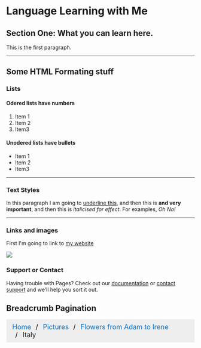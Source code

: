 <h1>Language Learning with Me</h1>
<h2>Section One: What you can learn here.</h2>
<p> This is the first paragraph. </p>

<hr>
<h2>Some HTML Formating stuff</h2>
<h3>Lists</h3>
<h4>Odered lists have numbers</h4>
<ol>
  <li>Item 1</li>
  <li>Item 2</li>
  <li>Item3</li>
</ol>

<h4>Unodered lists have bullets</h4>
<ul>
  <li>Item 1</li>
  <li>Item 2</li>
  <li>Item3</li>
</ul>

<hr>

<h3>Text Styles</h3>
<p>In this paragraph I am going to <u>underline this</u>, and then this is <strong> and very important</strong>, and then this is <em>italicised for effect</em>. For examples, <em>Oh No!</em> </p>

<hr>
<h3>Links and images</h3>
<p>First I'm going to link to <a href="http://llt.msu.edu/issues/june2011/emerging.pdf-4">my website</a> </p>

<img src="https://c1.staticflickr.com/4/3955/15611491475_f1acfee819_z.jpg" />

### Support or Contact

Having trouble with Pages? Check out our [documentation](https://help.github.com/categories/github-pages-basics/) or [contact support](https://github.com/contact) and we’ll help you sort it out.

<!DOCTYPE html>
<html>
<head>
<style>
ul.breadcrumb {
    padding: 10px 16px;
    list-style: none;
    background-color: #eee;
}
ul.breadcrumb li {
    display: inline;
    font-size: 18px;
}
ul.breadcrumb li+li:before {
    padding: 8px;
    color: black;
    content: "/\00a0";
}
ul.breadcrumb li a {
    color: #0275d8;
    text-decoration: none;
}
ul.breadcrumb li a:hover {
    color: #01447e;
    text-decoration: underline;
}
</style>
</head>
<body>

<h2>Breadcrumb Pagination</h2>
<ul class="breadcrumb">
  <li><a href="#">Home</a></li>
  <li><a href="#">Pictures</a></li>
  <li><a href="#">Flowers from Adam to Irene</a></li>
  <li>Italy</li>
</ul>

</body>
</html>
